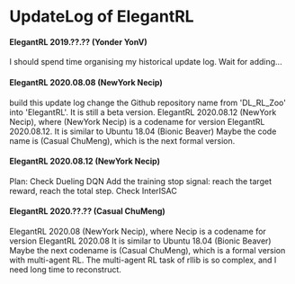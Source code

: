 # UpdateLog of ElegantRL

#### ElegantRL 2019.??.?? (Yonder YonV)
I should spend time organising my historical update log.
Wait for adding...



#### ElegantRL 2020.08.08 (NewYork Necip)
build this update log
change the Github repository name from 'DL_RL_Zoo' into 'ElegantRL'.
It is still a beta version.
ElegantRL 2020.08.12 (NewYork Necip), where (NewYork Necip) is a codename for version ElegantRL 2020.08.12.
It is similar to Ubuntu 18.04 (Bionic Beaver)
Maybe the code name is (Casual ChuMeng), which is the next formal version.

#### ElegantRL 2020.08.12 (NewYork Necip)
Plan:
Check Dueling DQN
Add the training stop signal: reach the target reward, reach the total step.
Check InterISAC




####  ElegantRL 2020.??.?? (Casual ChuMeng)
ElegantRL 2020.08 (NewYork Necip), where Necip is a codename for version ElegantRL 2020.08
It is similar to Ubuntu 18.04 (Bionic Beaver)
Maybe the next codename is (Casual ChuMeng), which is a formal version with multi-agent RL.
The multi-agent RL task of rllib is so complex, and I need long time to reconstruct. 
